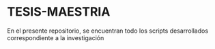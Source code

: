 # TESIS-MAESTRIA
En el presente repositorio, se encuentran todo los scripts desarrollados correspondiente a la investigación
